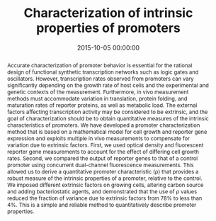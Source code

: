 ---
title: "Characterization of intrinsic properties of promoters"
subtitle: ""
summary: ""
authors: 
- Rudge TJ
- Brown JR
- Federici F
- Dalchau N
- Phillips A
- Ajioka JW
- Haseloff J


tags: []
categories: [Synthetic Biology]
date: 2015-10-05 00:00:00
publishDate: 2015-10-05 00:00:00
featured: false
draft: false
publication: 'ACS Synthetic Biology'
publication_types: ["2"]

doi: 'https://dx.doi.org/10.1021/acssynbio.5b00116'
abstract: Accurate characterization of promoter behavior is essential for the rational design of functional synthetic transcription networks such as logic gates and oscillators. However, transcription rates observed from promoters can vary significantly depending on the growth rate of host cells and the experimental and genetic contexts of the measurement. Furthermore, in vivo measurement methods must accommodate variation in translation, protein folding, and maturation rates of reporter proteins, as well as metabolic load. The external factors affecting transcription activity may be considered to be extrinsic, and the goal of characterization should be to obtain quantitative measures of the intrinsic characteristics of promoters. We have developed a promoter characterization method that is based on a mathematical model for cell growth and reporter gene expression and exploits multiple in vivo measurements to compensate for variation due to extrinsic factors. First, we used optical density and fluorescent reporter gene measurements to account for the effect of differing cell growth rates. Second, we compared the output of reporter genes to that of a control promoter using concurrent dual-channel fluorescence measurements. This allowed us to derive a quantitative promoter characteristic (ρ) that provides a robust measure of the intrinsic properties of a promoter, relative to the control. We imposed different extrinsic factors on growing cells, altering carbon source and adding bacteriostatic agents, and demonstrated that the use of ρ values reduced the fraction of variance due to extrinsic factors from 78% to less than 4%. This is a simple and reliable method to quantitatively describe promoter properties.

projects: []
---